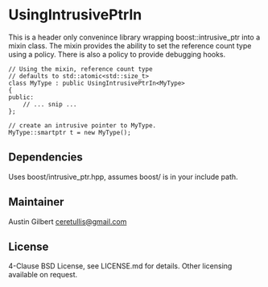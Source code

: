 # UsingIntrusivePtrIn 

This is a header only convenince library wrapping boost::intrusive_ptr into a mixin class. The mixin provides the ability to set the reference count type using a policy. There is also a policy to provide debugging hooks. 

    // Using the mixin, reference count type 
    // defaults to std::atomic<std::size_t>
    class MyType : public UsingIntrusivePtrIn<MyType>
    {
    public:
        // ... snip ... 
    };

    // create an intrusive pointer to MyType.
    MyType::smartptr t = new MyType();

## Dependencies 

Uses boost/intrusive_ptr.hpp, assumes boost/ is in your include path.

## Maintainer 

Austin Gilbert  <ceretullis@gmail.com>

## License

4-Clause BSD License, see LICENSE.md for details. Other licensing available on request.
